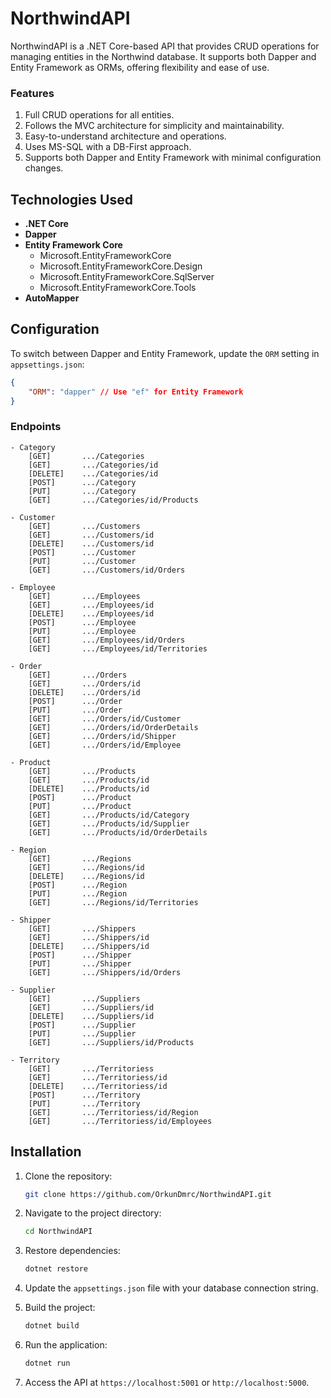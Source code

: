 # NorthwindAPI

NorthwindAPI is a .NET Core-based API that provides CRUD operations for managing entities in the Northwind database. It supports both Dapper and Entity Framework as ORMs, offering flexibility and ease of use.

### Features

1. Full CRUD operations for all entities.
2. Follows the MVC architecture for simplicity and maintainability.
3. Easy-to-understand architecture and operations.
4. Uses MS-SQL with a DB-First approach.
5. Supports both Dapper and Entity Framework with minimal configuration changes.

## Technologies Used

- **.NET Core**
- **Dapper**
- **Entity Framework Core**
  - Microsoft.EntityFrameworkCore
  - Microsoft.EntityFrameworkCore.Design
  - Microsoft.EntityFrameworkCore.SqlServer
  - Microsoft.EntityFrameworkCore.Tools
- **AutoMapper**

## Configuration

To switch between Dapper and Entity Framework, update the `ORM` setting in `appsettings.json`:

```json 
{ 
    "ORM": "dapper" // Use "ef" for Entity Framework 
}
```

### Endpoints
    - Category
        [GET]       .../Categories
        [GET]       .../Categories/id
        [DELETE]    .../Categories/id
        [POST]      .../Category
        [PUT]       .../Category
        [GET]       .../Categories/id/Products

    - Customer
        [GET]       .../Customers
        [GET]       .../Customers/id
        [DELETE]    .../Customers/id
        [POST]      .../Customer
        [PUT]       .../Customer
        [GET]       .../Customers/id/Orders

    - Employee
        [GET]       .../Employees
        [GET]       .../Employees/id
        [DELETE]    .../Employees/id
        [POST]      .../Employee
        [PUT]       .../Employee
        [GET]       .../Employees/id/Orders
        [GET]       .../Employees/id/Territories

    - Order
        [GET]       .../Orders
        [GET]       .../Orders/id
        [DELETE]    .../Orders/id
        [POST]      .../Order
        [PUT]       .../Order
        [GET]       .../Orders/id/Customer
        [GET]       .../Orders/id/OrderDetails
        [GET]       .../Orders/id/Shipper
        [GET]       .../Orders/id/Employee

    - Product
        [GET]       .../Products
        [GET]       .../Products/id
        [DELETE]    .../Products/id
        [POST]      .../Product
        [PUT]       .../Product
        [GET]       .../Products/id/Category
        [GET]       .../Products/id/Supplier
        [GET]       .../Products/id/OrderDetails

    - Region
        [GET]       .../Regions
        [GET]       .../Regions/id
        [DELETE]    .../Regions/id
        [POST]      .../Region
        [PUT]       .../Region
        [GET]       .../Regions/id/Territories

    - Shipper
        [GET]       .../Shippers
        [GET]       .../Shippers/id
        [DELETE]    .../Shippers/id
        [POST]      .../Shipper
        [PUT]       .../Shipper
        [GET]       .../Shippers/id/Orders

    - Supplier
        [GET]       .../Suppliers
        [GET]       .../Suppliers/id
        [DELETE]    .../Suppliers/id
        [POST]      .../Supplier
        [PUT]       .../Supplier
        [GET]       .../Suppliers/id/Products
        
    - Territory
        [GET]       .../Territoriess
        [GET]       .../Territoriess/id
        [DELETE]    .../Territoriess/id
        [POST]      .../Territory
        [PUT]       .../Territory
        [GET]       .../Territoriess/id/Region
        [GET]       .../Territoriess/id/Employees

## Installation

1. Clone the repository:
   ```bash
   git clone https://github.com/OrkunDmrc/NorthwindAPI.git

2. Navigate to the project directory:
   ```bash
   cd NorthwindAPI

3. Restore dependencies:
   ```bash
   dotnet restore

4. Update the `appsettings.json` file with your database connection string.

5. Build the project:
   ```bash
   dotnet build

6. Run the application:
   ```bash
   dotnet run

7. Access the API at `https://localhost:5001` or `http://localhost:5000`.
